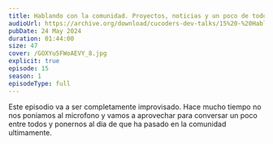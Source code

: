 ```yaml
---
title: Hablando con la comunidad. Proyectos, noticias y un poco de todo.
audioUrl: https://archive.org/download/cucoders-dev-talks/15%20-%20Hablando%20de%20esto%20y%20de%20aquello.ogg
pubDate: 24 May 2024
duration: 01:44:00
size: 47
cover: /GOXYu5FWoAEVY_8.jpg
explicit: true
episode: 15
season: 1
episodeType: full
---
```


Este episodio va a ser completamente improvisado. Hace mucho tiempo no nos poniamos al microfono y vamos a aprovechar para conversar un poco entre todos y ponernos al dia de que ha pasado en la comunidad ultimamente.







